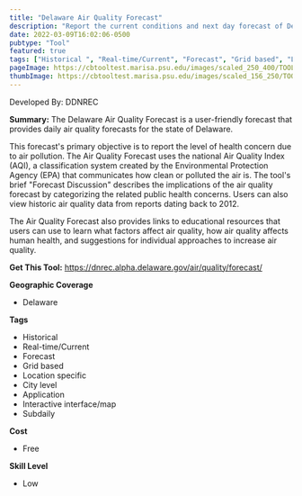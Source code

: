 ```yaml
---
title: "Delaware Air Quality Forecast"
description: "Report the current conditions and next day forecast of Delaware Air Quality."
date: 2022-03-09T16:02:06-0500
pubtype: "Tool"
featured: true
tags: ["Historical ", "Real-time/Current", "Forecast", "Grid based", "Location specific", "City level", "Application", "Interactive interface/map", "Subdaily"]
pageImage: https://cbtooltest.marisa.psu.edu/images/scaled_250_400/TOOLID_74.0_ScreenCapture-1.png
thumbImage: https://cbtooltest.marisa.psu.edu/images/scaled_156_250/TOOLID_74.0_ScreenCapture-1.png
---
```

Developed By: DDNREC

**Summary:** The Delaware Air Quality Forecast is a user-friendly forecast that provides daily air quality forecasts for the state of Delaware.

This forecast's primary objective is to report the level of health concern due to air pollution. The Air Quality Forecast uses the national Air Quality Index (AQI), a classification system created by the Environmental Protection Agency (EPA) that communicates how clean or polluted the air is. The tool's brief "Forecast Discussion" describes the implications of the air quality forecast by categorizing the related public health concerns.  Users can also view historic air quality data from reports dating back to 2012. 

The Air Quality Forecast also provides links to educational resources that users can use to learn what factors affect air quality, how air quality affects human health, and suggestions for individual approaches to increase air quality.

__**Get This Tool:**__ https://dnrec.alpha.delaware.gov/air/quality/forecast/

__**Geographic Coverage**__
- Delaware

__**Tags**__
-  Historical 
-  Real-time/Current
-  Forecast
-  Grid based
-  Location specific
-  City level
-  Application
-  Interactive interface/map
-  Subdaily

__**Cost**__
- Free

__**Skill Level**__
- Low
